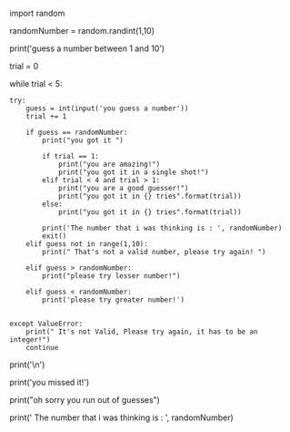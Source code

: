 import random

randomNumber = random.randint(1,10)

print('guess a number between 1 and 10')

trial = 0

while trial < 5:

    try:
        guess = int(input('you guess a number'))
        trial += 1

        if guess == randomNumber:
            print("you got it ")

            if trial == 1:
                print("you are amazing!")
                print("you got it in a single shot!")
            elif trial < 4 and trial > 1:
                print("you are a good guesser!")
                print("you got it in {} tries".format(trial))
            else:
                print("you got it in {} tries".format(trial))

            print('The number that i was thinking is : ', randomNumber)
            exit()
        elif guess not in range(1,10):
            print(" That's not a valid number, please try again! ")

        elif guess > randomNumber:
            print("please try lesser number!")

        elif guess < randomNumber:
            print('please try greater number!')

       
    except ValueError:
        print(" It's not Valid, Please try again, it has to be an integer!")
        continue

print('\n')

print('you missed it!')

print("oh sorry you run out of guesses")

print(' The number that i was thinking is : ', randomNumber)


























